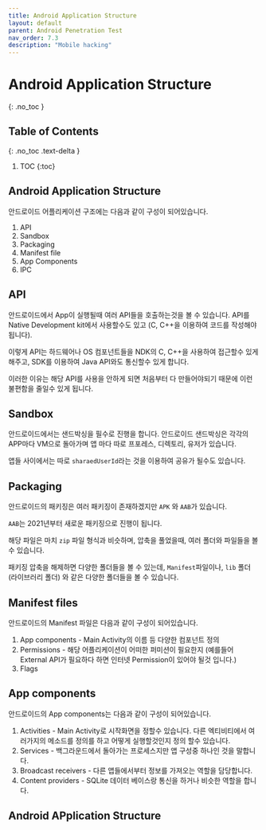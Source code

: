 ```yaml
---
title: Android Application Structure
layout: default
parent: Android Penetration Test
nav_order: 7.3
description: "Mobile hacking"
---
```


# Android Application Structure

{: .no_toc }

## Table of Contents
{: .no_toc .text-delta }

1. TOC
{:toc}


## Android Application Structure 

안드로이드 어플리케이션 구조에는 다음과 같이 구성이 되어있습니다.

1. API
2. Sandbox
3. Packaging
4. Manifest file
5. App Components
6. IPC

## API

안드로이드에서 App이 실행될때 여러 API들을 호출하는것을 볼 수 있습니다. API를 Native Development kit에서 사용할수도 있고 (C, C++을 이용하여 코드를 작성해야됩니다).

이렇게 API는 하드웨어나 OS 컴포넌트들을 NDK의 C, C++을 사용하여 접근할수 있게 해주고, SDK를 이용하여 Java API와도 통신할수 있게 합니다. 

이러한 이유는 해당 API를 사용을 안하게 되면 처음부터 다 만들어야되기 때문에 이런 불편함을 줄일수 있게 됩니다.

## Sandbox

안드로이드에서는 샌드박싱을 필수로 진행을 합니다. 안드로이드 샌드박싱은 각각의 APP마다 VM으로 돌아가며 앱 마다 따로 프포레스, 디렉토리, 유저가 있습니다. 

앱들 사이에서는 따로 `sharaedUserId`라는 것을 이용하여 공유가 될수도 있습니다. 

## Packaging 

안드로이드의 패키징은 여러 패키징이 존재하겠지만 `APK` 와 `AAB`가 있습니다. 

`AAB`는 2021년부터 새로운 패키징으로 진행이 됩니다. 

해당 파일은 마치 `zip` 파일 형식과 비슷하며, 압축을 풀었을때, 여러 폴더와 파일들을 볼 수 있습니다.

패키징 압축을 해제하면 다양한 폴더들을 볼 수 있는데, `Manifest`파일이나, `lib` 폴더 (라이브러리 폴더) 와 같은 다양한 폴더들을 볼 수 있습니다.

## Manifest files

안드로이드의 Manifest 파일은 다음과 같이 구성이 되어있습니다.

1. App components - Main Activity의 이름 등 다양한 컴포넌트 정의
2. Permissions - 해당 어플리케이션이 어떠한 퍼미션이 필요한지 (예를들어 External API가 필요하다 하면 인터넷 Permission이 있어야 될것 입니다.)
3. Flags

## App components

안드로이드의 App components는 다음과 같이 구성이 되어있습니다.

1. Activities - Main Activity로 시작화면을 정할수 있습니다. 다른 엑티비티에서 여러가지의 메소드를 정의를 하고 어떻게 실행할것인지 정의 할수 있습니다.
2. Services - 백그라운드에서 돌아가는 프로세스지만 앱 구성중 하나인 것을 말합니다.
3. Broadcast receivers - 다른 앱들에서부터 정보를 가져오는 역할을 담당합니다.
4. Content providers - SQLite 데이터 베이스랑 통신을 하거나 비슷한 역할을 합니다. 

## Android APplication Structure

